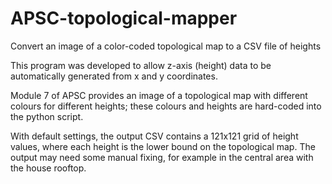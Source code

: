 # APSC-topological-mapper
Convert an image of a color-coded topological map to a CSV file of heights

This program was developed to allow z-axis (height) data to be automatically generated from x and y coordinates.

Module 7 of APSC provides an image of a topological map with different colours for different heights; these colours and heights are hard-coded into the python script.

With default settings, the output CSV contains a 121x121 grid of height values, where each height is the lower bound on the topological map. The output may need some manual fixing, for example in the central area with the house rooftop.
